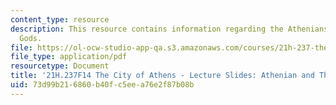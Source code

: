 ```yaml
---
content_type: resource
description: This resource contains information regarding the Athenians and their
  Gods.
file: https://ol-ocw-studio-app-qa.s3.amazonaws.com/courses/21h-237-the-city-of-athens-in-the-age-of-pericles-fall-2014/73d99b216860b40fc5eea76e2f87b08b_MIT21H_237F14_Gods.pdf
file_type: application/pdf
resourcetype: Document
title: '21H.237F14 The City of Athens - Lecture Slides: Athenian and Their Gods'
uid: 73d99b21-6860-b40f-c5ee-a76e2f87b08b
---
```


